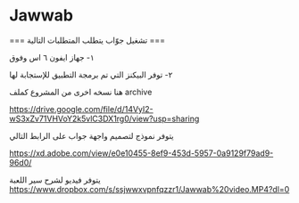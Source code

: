 # Jawwab


=== تشغيل جوّاب يتطلب المتطلبات التالية ===

١- جهاز ايفون ٦ اس وفوق

٢- توفر البيكنز التي تم برمجة التطبيق للإستجابة لها


هنا نسخه اخرى من المشروع كملف 
archive 

https://drive.google.com/file/d/14VyI2-wS3xZv71VHVoY2k5vlC3DX1rg0/view?usp=sharing

يتوفر نموذج لتصميم واجهة جواب على الرابط التالي

https://xd.adobe.com/view/e0e10455-8ef9-453d-5957-0a9129f79ad9-96d0/

يتوفر فيديو لشرح سير اللعبة
https://www.dropbox.com/s/ssjwwxvpnfqzzr1/Jawwab%20video.MP4?dl=0

